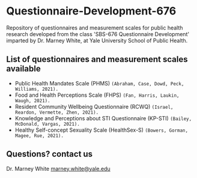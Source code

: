 # Questionnaire-Development-676
Repository of questionnaires and measurement scales for public health research developed from the class 'SBS-676 Questionnaire Development' 
imparted by Dr. Marney White, at Yale University School of Public Health.

## List of questionnaires and measurement scales available ##

* Public Health Mandates Scale (PHMS) `(Abraham, Case, Dowd, Peck, Williams, 2021).`
* Food and Health Perceptions Scale (FHPS) `(Fan, Harris, Laukin, Waugh, 2021).`
* Resident Community Wellbeing Questionnaire (RCWQ) `(Israel, Reardon, Vermette, Zhen, 2021).`
* Knowledge and Perceptions about STI Questionnaire (KP-STI) `(Bailey, McDonald, Vargas, 2021).` 
* Healthy Self-concept Sexuality Scale (HealthSex-S) `(Bowers, Gorman, Magee, Rue, 2021).`

## Questions? contact us ##

Dr. Marney White [marney.white@yale.edu](marney.white@yale.edu)

